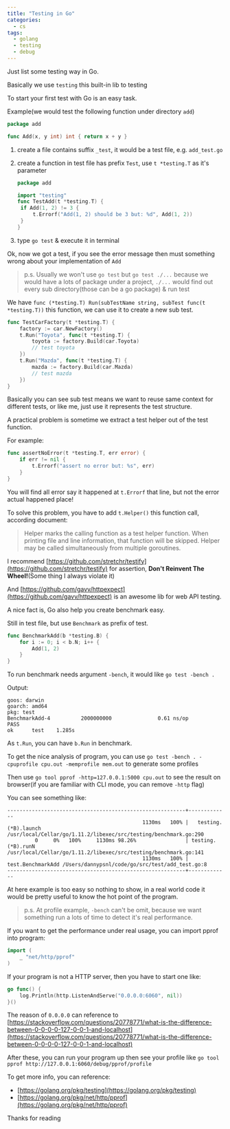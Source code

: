 ```yaml
---
title: "Testing in Go"
categories:
  - cs
tags:
  - golang
  - testing
  - debug
---
```


Just list some testing way in Go.

Basically we use `testing` this built-in lib to testing

To start your first test with Go is an easy task.

Example(we would test the following function under directory `add`)

```go
package add

func Add(x, y int) int { return x + y }
```

1. create a file contains suffix `_test`, it would be a test file, e.g. `add_test.go`
2. create a function in test file has prefix `Test`, use `t *testing.T` as it's parameter

   ```go
   package add

   import "testing"
   func TestAdd(t *testing.T) {
   	if Add(1, 2) != 3 {
   		t.Errorf("Add(1, 2) should be 3 but: %d", Add(1, 2))
   	}
   }
   ```

3. type `go test` & execute it in terminal

Ok, now we got a test, if you see the error message then must something wrong about your implementation of `Add`

> p.s. Usually we won't use `go test` but `go test ./...` because we would have a lots of package under a project, `./...` would find out every sub directory(those can be a go package) & run test

We have `func (*testing.T) Run(subTestName string, subTest func(t *testing.T))` this function, we can use it to create a new sub test.

```go
func TestCarFactory(t *testing.T) {
	factory := car.NewFactory()
	t.Run("Toyota", func(t *testing.T) {
		toyota := factory.Build(car.Toyota)
		// test toyota
	})
	t.Run("Mazda", func(t *testing.T) {
		mazda := factory.Build(car.Mazda)
		// test mazda
	})
}
```

Basically you can see sub test means we want to reuse same context for different tests,
or like me, just use it represents the test structure.

A practical problem is sometime we extract a test helper out of the test function.

For example:

```go
func assertNoError(t *testing.T, err error) {
	if err != nil {
		t.Errorf("assert no error but: %s", err)
	}
}
```

You will find all error say it happened at `t.Errorf` that line, but not the error actual happened place!

To solve this problem, you have to add `t.Helper()` this function call, according document:

> Helper marks the calling function as a test helper function. When printing file and line information, that function will be skipped. Helper may be called simultaneously from multiple goroutines.

I recommend [https://github.com/stretchr/testify](https://github.com/stretchr/testify) for assertion, **Don't Reinvent The Wheel!**(Some thing I always violate it)

And [https://github.com/gavv/httpexpect](https://github.com/gavv/httpexpect) is an awesome lib for web API testing.

A nice fact is, Go also help you create benchmark easy.

Still in test file, but use `Benchmark` as prefix of test.

```go
func BenchmarkAdd(b *testing.B) {
	for i := 0; i < b.N; i++ {
		Add(1, 2)
	}
}
```

To run benchmark needs argument `-bench`, it would like `go test -bench .`

Output:

```
goos: darwin
goarch: amd64
pkg: test
BenchmarkAdd-4          2000000000               0.61 ns/op
PASS
ok      test    1.285s
```

As `t.Run`, you can have `b.Run` in benchmark.

To get the nice analysis of program, you can use `go test -bench . -cpuprofile cpu.out -memprofile mem.out` to generate some profiles

Then use `go tool pprof -http=127.0.0.1:5000 cpu.out` to see the result on browser(if you are familiar with CLI mode, you can remove `-http` flag)

You can see something like:

```
----------------------------------------------------------+-------------
                                            1130ms   100% |   testing.(*B).launch /usr/local/Cellar/go/1.11.2/libexec/src/testing/benchmark.go:290
         0     0%   100%     1130ms 98.26%                | testing.(*B).runN /usr/local/Cellar/go/1.11.2/libexec/src/testing/benchmark.go:141
                                            1130ms   100% |   test.BenchmarkAdd /Users/dannypsnl/code/go/src/test/add_test.go:8
----------------------------------------------------------+-------------
```

At here example is too easy so nothing to show, in a real world code it would be pretty useful to know the hot point of the program.

> p.s. At profile example, `-bench` can't be omit, because we want something run a lots of time to detect it's real performance.

If you want to get the performance under real usage, you can import pprof into program:

```go
import (
	_ "net/http/pprof"
)
```

If your program is not a HTTP server, then you have to start one like:

```go
go func() {
	log.Println(http.ListenAndServe("0.0.0.0:6060", nil))
}()
```

The reason of `0.0.0.0` can reference to [https://stackoverflow.com/questions/20778771/what-is-the-difference-between-0-0-0-0-127-0-0-1-and-localhost](https://stackoverflow.com/questions/20778771/what-is-the-difference-between-0-0-0-0-127-0-0-1-and-localhost)

After these, you can run your program up then see your profile like `go tool pprof http://127.0.0.1:6060/debug/pprof/profile`

To get more info, you can reference:

- [https://golang.org/pkg/testing](https://golang.org/pkg/testing)
- [https://golang.org/pkg/net/http/pprof](https://golang.org/pkg/net/http/pprof)

Thanks for reading
